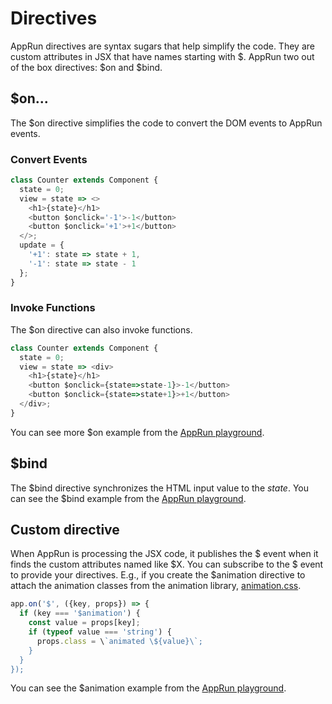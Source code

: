 # Directives

AppRun directives are syntax sugars that help simplify the code. They are custom attributes in JSX that have names starting with $. AppRun two out of the box directives: $on and $bind.

## $on...

The $on directive simplifies the code to convert the DOM events to AppRun events.

### Convert Events

```javascript
class Counter extends Component {
  state = 0;
  view = state => <>
    <h1>{state}</h1>
    <button $onclick='-1'>-1</button>
    <button $onclick='+1'>+1</button>
  </>;
  update = {
    '+1': state => state + 1,
    '-1': state => state - 1
  };
}
```

### Invoke Functions

The $on directive can also invoke functions.

```javascript
class Counter extends Component {
  state = 0;
  view = state => <div>
    <h1>{state}</h1>
    <button $onclick={state=>state-1}>-1</button>
    <button $onclick={state=>state+1}>+1</button>
  </div>;
}
```

You can see more $on example from the [AppRun playground](https://apprun.js.org/#play).

## $bind

The $bind directive synchronizes the HTML input value to the _state_.
You can see the $bind example from the [AppRun playground](https://apprun.js.org/#play/0).

## Custom directive

When AppRun is processing the JSX code, it publishes the $ event when it finds the custom attributes named like $X. You can subscribe to the $ event to provide your directives. E.g., if you create the $animation directive to attach the animation classes from the animation library, [animation.css](https://daneden.github.io/animate.css).

```javascript
app.on('$', ({key, props}) => {
  if (key === '$animation') {
    const value = props[key];
    if (typeof value === 'string') {
      props.class = \`animated \${value}\`;
    }
  }
});
```
You can see the $animation example from the [AppRun playground](https://apprun.js.org/#play/9).